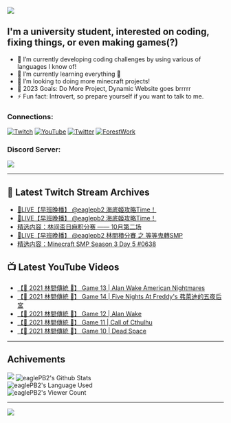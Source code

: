 <!--### Hello people, I'm EaglePB2 - The one who building something for fun 👋
Thank you for standby for this profile.   
The purpose of this profile is coming soon.   
You may come back later, as you wish if this readme.md is updated.   -->

<a href="https://github.com/lightda104530"><img src="https://readme-typing-svg.herokuapp.com/?duration=7000&width=600&lines=Hello+people,+I%27m+EaglePB2.;The+one+who+builds+something+for+fun+%F0%9F%91%8B;Thank+you+for+standby+for+this+profile.;The+purpose+of+this+profile+is+coming+soon.;You+may+come+back+later.;As+you+wish+if+this+readme.md+is+updated.;"></a>


## I'm a university student, interested on coding, fixing things, or even making games(?)
- 🔭 I’m currently developing coding challenges by using various of languages I know of!
- 🌱 I’m currently learning everything 🤣
- 💬 I’m looking to doing more minecraft projects!
- 🥅 2023 Goals: Do More Project, Dynamic Website goes brrrrr
- ⚡ Fun fact: Introvert, so prepare yourself if you want to talk to me.

### Connections:

[![Twitch](https://img.shields.io/badge/Twitch-9347FF?style=flat-square&logo=twitch&logoColor=white)](https://www.twitch.tv/eaglepb2)
[![YouTube](https://img.shields.io/badge/YouTube-%23FF0000.svg?style=flat-square&logo=YouTube&logoColor=white)](https://www.youtube.com/eaglepb2)
[![Twitter](https://img.shields.io/badge/Twitter-%231DA1F2.svg?style=flat-square&logo=Twitter&logoColor=white)](https://twitter.com/eaglepb2)
[![ForestWork](https://img.shields.io/badge/Forestwork_Website-415549?style=flat-square&logo=homeadvisor&logoColor=white)](https://forestwork.team)

### Discord Server:

[![](https://invidget.switchblade.xyz/qKrub9b?theme=dark&language=ch)](https://discord.gg/qKrub9b)

---

## 👾 Latest Twitch Stream Archives
<!-- TWITCH:START -->
- [🔴LIVE【早班晚播】 @eaglepb2 海底姬攻略Time！](https://www.twitch.tv/videos/1949834155)
- [🔴LIVE【早班晚播】 @eaglepb2 海底姬攻略Time！](https://www.twitch.tv/videos/1948999986)
- [精选内容：林间盃日麻积分赛 —— 10月第二场](https://www.twitch.tv/videos/1948351668)
- [🔴LIVE【早班晚播】 @eaglepb2 林間積分賽 之 等等鬼轉SMP](https://www.twitch.tv/videos/1948199628)
- [精选内容：Minecraft SMP Season 3 Day 5 #0638](https://www.twitch.tv/videos/1947871015)
<!-- TWITCH:END -->



## 📺 Latest YouTube Videos
<!-- YOUTUBE:START -->
- [【🎃 2021 林間傳統 🎃】 Game 13 | Alan Wake American Nightmares](https://www.youtube.com/watch?v=Wc1ia6N80oU)
- [【🎃 2021 林間傳統 🎃】 Game 14 | Five Nights At Freddy&#39;s 弗萊迪的五夜后宮](https://www.youtube.com/watch?v=jsbObrkfqqo)
- [【🎃 2021 林間傳統 🎃】 Game 12 | Alan Wake](https://www.youtube.com/watch?v=GBlY4TrC8xU)
- [【🎃 2021 林間傳統 🎃】 Game 11 | Call of Cthulhu](https://www.youtube.com/watch?v=PfI0B5CD0gk)
- [【🎃 2021 林間傳統 🎃】 Game 10 | Dead Space](https://www.youtube.com/watch?v=5jA62arRYVg)
<!-- YOUTUBE:END -->

---

## Achivements
[![](https://github-profile-trophy.vercel.app/?username=eaglepb2&theme=monokai&no-bg=true&&title=Repositories,Issues,Commit,MultiLanguage)](https://github.com/anuraghazra/github-readme-stats)
<img align="center" alt="eaglePB2's Github Stats" src="https://github-readme-stats.vercel.app/api?username=eaglePB2&show_icons=true&hide_border=true&theme=merko" />
<br>
<img align="center" alt="eaglePB2's Language Used" src="https://github-readme-stats.vercel.app/api/top-langs/?username=eaglePB2&show_icons=true&hide_border=true&theme=merko&layout=compact&langs_count=8" />
<br>
<img align="center" alt="eaglePB2's Viewer Count" src="https://visitcount.itsvg.in/api?id=eaglepb2&label=Profile%20Views&color=3&icon=5&pretty=true" />

<hr>

<!-- RANDOMQUOTE:START -->
![](https://quotes-github-readme.vercel.app/api?type=horizontal&theme=merko)
<!-- RANDOMQUOTE:END -->


<!--
       _____   _   _   _____       _____   _   _   ____   
      |_   _| | | | | |  ___|     |  ___| | \ | | |  _  \  
        | |   | |_| | | |___      | |___  |  \| | | | | | 
        | |   |  _  | |  ___|     |  ___| |     | | | | | 
        | |   | | | | | |___      | |___  | |\  | | |_| | 
        |_|   |_| |_| |_____|     |_____| |_| \_| |____ / 
      
-->
